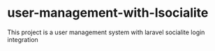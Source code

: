 # user-management-with-lsocialite
This project is a user management system with laravel socialite login integration
